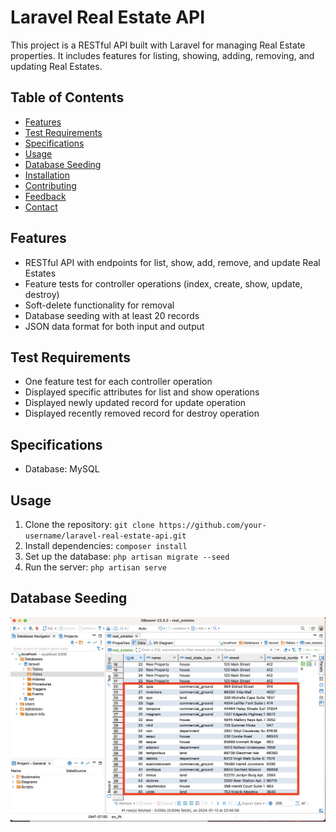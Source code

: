 # Laravel Real Estate API

This project is a RESTful API built with Laravel for managing Real Estate properties. It includes features for listing, showing, adding, removing, and updating Real Estates.

## Table of Contents

- [Features](#features)
- [Test Requirements](#test-requirements)
- [Specifications](#specifications)
- [Usage](#usage)
- [Database Seeding](#database-seeding)
- [Installation](#installation)
- [Contributing](#contributing)
- [Feedback](#feedback)
- [Contact](#contact)

## Features

- RESTful API with endpoints for list, show, add, remove, and update Real Estates
- Feature tests for controller operations (index, create, show, update, destroy)
- Soft-delete functionality for removal
- Database seeding with at least 20 records
- JSON data format for both input and output

## Test Requirements

- One feature test for each controller operation
- Displayed specific attributes for list and show operations
- Displayed newly updated record for update operation
- Displayed recently removed record for destroy operation

## Specifications

- Database: MySQL

## Usage

1. Clone the repository: `git clone https://github.com/your-username/laravel-real-estate-api.git`
2. Install dependencies: `composer install`
3. Set up the database: `php artisan migrate --seed`
4. Run the server: `php artisan serve`

## Database Seeding
![Seeded values in red box](https://github.com/PrestoCoder/SoftPoint_frontend_backend/blob/main/softpoint-laravel/Seed_values_in_dBeaver.png
)


